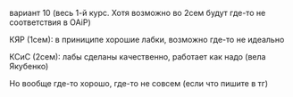 вариант 10 (весь 1-й курс. Хотя возможно во 2сем будут где-то не соответствия в OAiP)

КЯР (1сем): в приниципе хорошие лабки, возможно где-то не идеально

КСиС (2сем): лабы сделаны качественно, работает как надо (вела Якубенко)

Но вообще где-то хорошо, где-то не совсем (если что пишите в тг)
